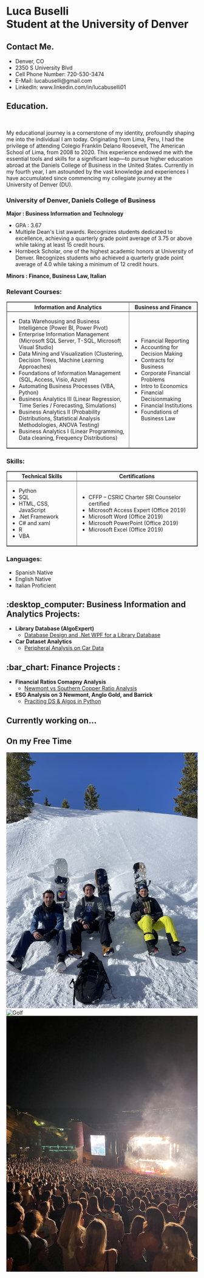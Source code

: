 <h1>Luca Buselli <br/><a>Student at the University of Denver</a></h1>
<h2> Contact Me. </h2>
<ul>
  <li>Denver, CO</li>
  <li>2350 S University Blvd</li>
  <li>Cell Phone Number: 720-530-3474</li>
  <li>E-Mail: lucabuselli@gmail.com</li>
  <li>LinkedIn: www.linkedin.com/in/lucabuselli01</li>
</ul>
<h2> Education. </h2>
<br/><p>My educational journey is a cornerstone of my identity, profoundly shaping me into the individual I am today. Originating from Lima, Peru, I had the privilege of attending Colegio Franklin Delano Roosevelt, The American School of Lima, from 2008 to 2020. This experience endowed me with the essential tools and skills for a significant leap—to pursue higher education abroad at the Daniels College of Business in the United States. Currently in my fourth year, I am astounded by the vast knowledge and experiences I have accumulated since commencing my collegiate journey at the University of Denver (DU).</p>
<h3> University of Denver, Daniels College of Business </h3>
<b> Major : Business Information and Technology </b>
<ul> 
  <li>GPA : 3.67</li>
  <li>Multiple Dean's List awards. Recognizes students dedicated to excellence, achieving a quarterly grade point average of 3.75 or above while taking at least 15 credit hours.</li>
  <li>Hornbeck Scholar, one of the highest academic honors at University of Denver. Recognizes students who achieved a quarterly grade point average of 4.0 while taking a minimum of 12 credit hours.</li>
</ul>
<b> Minors : Finance, Business Law, Italian </b>
<h3> Relevant Courses: </h3>
<table border="1">
  <tr>
    <th>Information and Analytics</th>
    <th>Business and Finance</th>
  </tr>
  <tr>
    <td>
      <ul>
        <li>Data Warehousing and Business Intelligence (Power BI, Power Pivot)	</li>
        <li>Enterprise Information Management (Microsoft SQL Server, T-SQL, Microsoft Visual Studio)</li>
        <li>Data Mining and Visualization (Clustering, Decision Trees, Machine Learning Approaches)</li>
        <li>Foundations of Information Management (SQL, Access, Visio, Azure)</li>
        <li>Automating Business Processes (VBA, Python)</li>
        <li>Business Analytics III (Linear Regression, Time Series / Forecasting, Simulations)</li>
        <li>Business Analytics II (Probability Distributions, Statistical Analysis Methodologies, ANOVA Testing)</li>
        <li>Business Analytics I (Linear Programming, Data cleaning, Frequency Distributions)</li>
      </ul>
    </td>
    <td>
      <ul>
        <li>Financial Reporting</li>
        <li>Accounting for Decision Making</li>
        <li>Contracts for Business</li>
        <li>Corporate Financial Problems</li>
        <li>Intro to Economics</li>
        <li>Financial Decisionmaking</li>
        <li>Financial Institutions</li>
        <li>Foundations of Business Law</li>
      </ul>
    </td>
  </tr>
</table>
<h3>Skills:</h3>
  <table border="1">
  <tr>
    <th>Technical Skills</th>
    <th>Certifications</th>
  </tr>
  <tr>
    <td>
      <ul>
        <li>Python</li>
        <li>SQL</li>
        <li>HTML, CSS, JavaScript</li>
        <li>.Net Framework</li>
        <li>C# and xaml</li>
        <li>R</li>
        <li>VBA</li>
      </ul>
    </td>
    <td>
      <ul>
        <li>CFFP – CSRIC Charter SRI Counselor certified</li>
        <li>Microsoft Access Expert (Office 2019)</li>
        <li>Microsoft Word (Office 2019)</li>
        <li>Microsoft PowerPoint (Office 2019)</li>
        <li>Microsoft Excel (Office 2019)</li>
      </ul>
    </td>
  </tr>
</table>

<h3>Languages:</h3>
<ul class="horizontal-list">
  <li>Spanish Native</li> 
  <li>English Native</li> 
  <li>Italian Proficient</li> 
</ul>

<h2> :desktop_computer: Business Information and Analytics Projects:</h2>

- <b>Library Database (AlgoExpert)</b>
  - [Database Design and .Net WPF for a Library Database](https://github.com/lucabuselli01/Library_Database.git)
- <b>Car Dataset Analytics</b>
  - [Peripheral Analysis on Car Data](https://github.com/lucabuselli01/Car-Dataset-Analytics.git)

<h2> :bar_chart: Finance Projects :</h2>

- <b>Financial Ratios Comapny Analysis</b>
  - [Newmont vs Southern Copper Ratio Analysis](https://github.com/lucabuselli01/Finance-Project.git)
- <b>ESG Analysis on 3 Newmont, Anglo Gold, and Barrick</b>
  - [Praciting DS & Algos in Python](https://github.com/lucabuselli01/Finance-Project.git)

<h2> Currently working on... </h2>

<h2>On my Free Time  </h2>

![Ski](https://github.com/lucabuselli01/lucabuselli01/blob/main/Portfolio_Photos/IMG_5640.jpg)
![Golf](https://github.com/lucabuselli01/lucabuselli01/blob/main/Portfolio_Photos/IMG_7835.PNG)
![Music](https://github.com/lucabuselli01/lucabuselli01/blob/main/Portfolio_Photos/IMG_6229.jpg)
